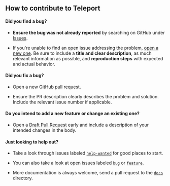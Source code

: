 ## How to contribute to Teleport

#### **Did you find a bug?**

* **Ensure the bug was not already reported** by searching on GitHub under [Issues](https://github.com/abyssoft/teleport/issues).

* If you're unable to find an open issue addressing the problem, [open a new one](https://github.com/abyssoft/teleport/issues/new). Be sure to include a **title and clear description**, as much relevant information as possible, and **reproduction steps** with expected and actual behavior.

#### **Did you fix a bug?**

* Open a new GitHub pull request.

* Ensure the PR description clearly describes the problem and solution. Include the relevant issue number if applicable.

#### **Do you intend to add a new feature or change an existing one?**

* Open a [Draft Pull Request](https://docs.github.com/en/free-pro-team@latest/github/collaborating-with-issues-and-pull-requests/creating-a-pull-request-from-a-fork) early and include a description of your intended changes in the body.


#### **Just looking to help out?**

* Take a look through issues labeled [`help-wanted`](https://github.com/abyssoft/teleport/labels/help-wanted) for good places to start.

* You can also take a look at open issues labeled [`bug`](https://github.com/abyssoft/teleport/labels/bug) or [`feature`](https://github.com/abyssoft/teleport/labels/feature).

* More documentation is always welcome, send a pull request to the [`docs`](docs) directory.
